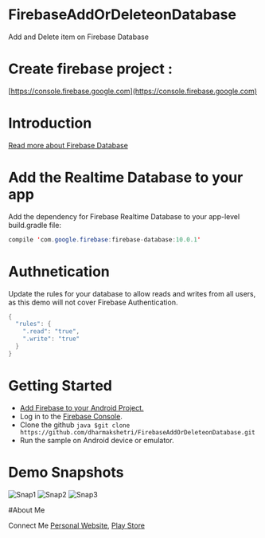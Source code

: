 # FirebaseAddOrDeleteonDatabase
Add and Delete item on Firebase Database

# Create firebase project :
[https://console.firebase.google.com](https://console.firebase.google.com)

# Introduction

  [Read more about Firebase Database](https://firebase.google.com/docs/database)

# Add the Realtime Database to your app

Add the dependency for Firebase Realtime Database to your app-level build.gradle file:

```java 
compile 'com.google.firebase:firebase-database:10.0.1' 
```
# Authnetication
Update the rules for your database to allow reads and writes from all users, as this demo will not cover Firebase Authentication.
```java
{
  "rules": {
    ".read": "true",
    ".write": "true"
  }
}
```
# Getting Started

* [Add Firebase to your Android Project.](https://firebase.google.com/docs/android/setup)
* Log in to the [Firebase Console](https://console.firebase.google.com/).
* Clone the github ```java $git clone https://github.com/dharmakshetri/FirebaseAddOrDeleteonDatabase.git ```
* Run the sample on Android device or emulator.

# Demo Snapshots
![Snap1](https://raw.githubusercontent.com/dharmakshetri/FirebaseAddOrDeleteonDatabase/master/device-2016-12-20-153016.png)
![Snap2](https://raw.githubusercontent.com/dharmakshetri/FirebaseAddOrDeleteonDatabase/master/device-2016-12-20-153138.png)
![Snap3](https://raw.githubusercontent.com/dharmakshetri/FirebaseAddOrDeleteonDatabase/master/device-2016-12-20-153205.png)

#About Me

Connect Me [Personal Website](http://dharmakshetri.me/), [Play Store](https://play.google.com/store/search?q=kshetri%20dharma&pcampaignid=MKT-Other-global-all-co-prtnr-py-PartBadge-Mar2515-1)
